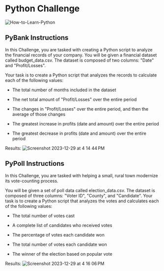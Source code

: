 # Python Challenge
![How-to-Learn-Python](https://github.com/cbake105/Python-Challenge/assets/133677209/6b49438f-616f-4f6c-86b7-3bf9f76f2522)

## PyBank Instructions
In this Challenge, you are tasked with creating a Python script to analyze the financial records of your company. You will be given a financial dataset called budget_data.csv. The dataset is composed of two columns: "Date" and "Profit/Losses".

Your task is to create a Python script that analyzes the records to calculate each of the following values:

- The total number of months included in the dataset

- The net total amount of "Profit/Losses" over the entire period

- The changes in "Profit/Losses" over the entire period, and then the average of those changes

- The greatest increase in profits (date and amount) over the entire period

- The greatest decrease in profits (date and amount) over the entire period

Results:
![Screenshot 2023-12-29 at 4 14 44 PM](https://github.com/cbake105/Python-Challenge/assets/133677209/4da2a8b2-fefb-4880-8803-93790cd9d424)

## PyPoll Instructions
In this Challenge, you are tasked with helping a small, rural town modernize its vote-counting process.

You will be given a set of poll data called election_data.csv. The dataset is composed of three columns: "Voter ID", "County", and "Candidate". Your task is to create a Python script that analyzes the votes and calculates each of the following values:

- The total number of votes cast

- A complete list of candidates who received votes

- The percentage of votes each candidate won

- The total number of votes each candidate won

- The winner of the election based on popular vote

Results:
![Screenshot 2023-12-29 at 4 16 06 PM](https://github.com/cbake105/Python-Challenge/assets/133677209/d641fe42-efa8-4d75-bfc8-d74a81298f3e)
